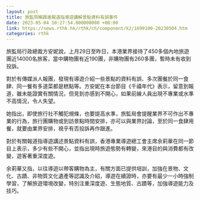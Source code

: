 ```yaml
---
layout: post
title: 旅監局稱跟進報道指導遊講解景點資料有誤事件
date: 2023-05-04 10:27:54.000000000 +08:00
link: https://news.rthk.hk/rthk/ch/component/k2/1699100-20230504.htm
categories: rthk
---
```


旅監局行政總裁方安妮說，上月29日至昨日，本港業界接待了450多個內地旅遊團近14000名旅客，當中購物團有近190團，非購物團有260多團，暫時未有收到投訴。

對於有傳媒派人報團，發現有導遊介紹一些景點的資料有誤、多次團餐於同一食肆、同一餐有多道菜都是糕點等。方安妮在本台節目《千禧年代》表示，留意到報道，雖未能證實有關情況，但見到亦感到不開心，如果前線人員出現不專業或水準不高情況，令人失望。

她指出，即使旅行社不觸犯規條，也要提高水準，旅監局會提醒業界不可作出不專業的行為，旅行團購物或到訪景點時間安排，亦可以與業界討論，至於同一食肆用餐，就要由業界安排，視乎有否投訴再作跟進。

對於有關報道指導遊講述景點資料有誤，香港專業導遊總工會主席余莉華在同一節目上表示，多少有些不開心，並指出現時旅遊態勢有轉變，來港目的與消費都有改變，遊客著重深度遊。

余莉華又指，以往導遊以帶客購物為主，有關方面已提供培訓，加強在景物、文化、古蹟、非物質文化遺產等認識及介紹，導遊在續證時，亦要有最少一小時強制學習，了解旅遊環境改變，特別注重深度遊、生態地質、古蹟等，加強導遊能力及技巧。
